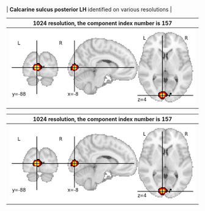 


| **Calcarine sulcus posterior LH** identified on various resolutions |

| 1024 resolution, the component index number is 157|  
|:---:|  
| ![Component 1024](../1024/final/157.jpg "From component 1024: Calcarine sulcus posterior LH") |

| 1024 resolution, the component index number is 157|  
|:---:|  
| ![Component 1024](../1024/final/157.jpg "From component 1024: Calcarine sulcus posterior LH") |